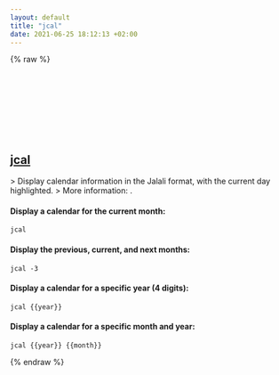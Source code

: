 ```yaml
---
layout: default
title: "jcal"
date: 2021-06-25 18:12:13 +02:00
---
```

{% raw %}
<h2 id="jcal">
  <a href="/en/common/jcal.html">jcal</a> <a href="#jcal"><svg class="icon">
    <use href="/assets/images/unicode_sprite.svg#link" />
  </svg></a>
</h2>
> Display calendar information in the Jalali format, with the current day highlighted.
> More information: <http://www.nongnu.org/jcal/>.

#### Display a calendar for the current month:
```shell
jcal
```
#### Display the previous, current, and next months:
```shell
jcal -3
```
#### Display a calendar for a specific year (4 digits):
```shell
jcal {{year}}
```
#### Display a calendar for a specific month and year:
```shell
jcal {{year}} {{month}}
```
{% endraw %}